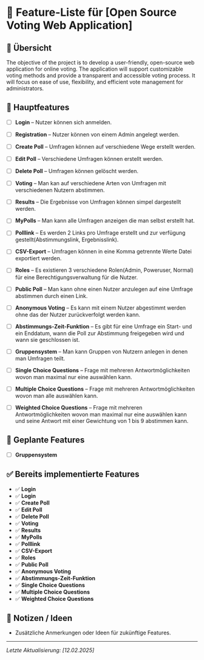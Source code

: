 # 📌 Feature-Liste für [Open Source Voting Web Application]

## 🚀 Übersicht
The objective of the project is to develop a user-friendly, open-source web application for online voting. The application will support customizable voting methods and provide a transparent and accessible voting process. It will focus on ease of use, flexibility, and efficient vote management for administrators.

## 🎯 Hauptfeatures
- [ ] **Login** – Nutzer können sich anmelden.

- [ ] **Registration** – Nutzer können von einem Admin angelegt werden.

- [ ] **Create Poll** – Umfragen können auf verschiedene Wege erstellt werden. 

- [ ] **Edit Poll** – Verschiedene Umfragen können erstellt werden.

- [ ] **Delete Poll** – Umfragen können gelöscht werden.

- [ ] **Voting** – Man kan auf verschiedene Arten von Umfragen mit verschiedenen Nutzern abstimmen.

- [ ] **Results** – Die Ergebnisse von Umfragen können simpel dargestellt werden.

- [ ] **MyPolls** – Man kann alle Umfragen anzeigen die man selbst erstellt hat.

- [ ] **Polllink** – Es werden 2 Links pro Umfrage erstellt und zur verfügung gestellt(Abstimmungslink, Ergebnisslink).

- [ ] **CSV-Export** – Umfragen können in eine Komma getrennte Werte Datei exportiert werden.

- [ ] **Roles** – Es existieren 3 verschiedene Rolen(Admin, Poweruser, Normal) für eine Berechtigungsverwaltung für die Nutzer.

- [ ] **Public Poll** – Man kann ohne einen Nutzer anzulegen auf eine Umfrage abstimmen durch einen Link.

- [ ] **Anonymous Voting** – Es kann mit einem Nutzer abgestimmt werden ohne das der Nutzer zurückverfolgt werden kann.

- [ ] **Abstimmungs-Zeit-Funktion** – Es gibt für eine Umfrage ein Start- und ein Enddatum, wann die Poll zur Abstimmung freigegeben wird und wann sie geschlossen ist. 

- [ ] **Gruppensystem** – Man kann Gruppen von Nutzern anlegen in denen man Umfragen teilt.

- [ ] **Single Choice Questions** – Frage mit mehreren Antwortmöglichkeiten wovon man maximal nur eine auswählen kann.

- [ ] **Multiple Choice Questions** – Frage mit mehreren Antwortmöglichkeiten wovon man alle auswählen kann.

- [ ] **Weighted Choice Questions** – Frage mit mehreren Antwortmöglichkeiten wovon man maximal nur eine auswählen kann und seine Antwort mit einer Gewichtung von 1 bis 9 abstimmen kann.


## 🔧 Geplante Features
- [ ] **Gruppensystem** 

## ✅ Bereits implementierte Features
- ✅ **Login**  
- ✅ **Login**  
- ✅ **Create Poll**  
- ✅ **Edit Poll**  
- ✅ **Delete Poll**  
- ✅ **Voting**  
- ✅ **Results**  
- ✅ **MyPolls**  
- ✅ **Polllink**  
- ✅ **CSV-Export**  
- ✅ **Roles**  
- ✅ **Public Poll** 
- ✅ **Anonymous Voting**  
- ✅ **Abstimmungs-Zeit-Funktion**  
- ✅ **Single Choice Questions**  
- ✅ **Multiple Choice Questions**  
- ✅ **Weighted Choice Questions** 

## 📌 Notizen / Ideen
- Zusätzliche Anmerkungen oder Ideen für zukünftige Features.

---
*Letzte Aktualisierung: [12.02.2025]*

